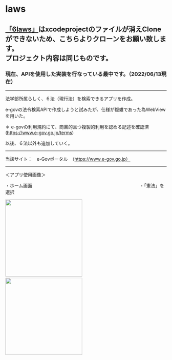 # laws
[「6laws」](https://github.com/reeen-git/6aws)はxcodeprojectのファイルが消えCloneができないため、こちらよりクローンをお願い致します。  
プロジェクト内容は同じものです。  
------------------
### 現在、APIを使用した実装を行なっている最中です。（2022/06/13現在）
  
-------------------------
法学部所属らしく、６法（現行法）を検索できるアプリを作成。
  
e-govの法令検索APIで作成しようと試みたが、仕様が複雑であった為WebViewを用いた。
  
＊ e-govの利用規約にて、商業的且つ複製的利用を認める記述を確認済 (https://www.e-gov.go.jp/terms)

 以後、６法以外も追加していく。
_______________
   
当該サイト：　e-Govポータル　（https://www.e-gov.go.jp）
   
_______________
   
＜アプリ使用画像＞
  
・ホーム画面　　　　　　　　　　　　　　　　　　　　　　　　・「憲法」を選択

  
<img src="https://user-images.githubusercontent.com/94460967/168617382-7eca6eef-004c-468c-b6fd-ffb00b138576.png" width="240px">　　　　　　　　　　　　　　　<img src="https://user-images.githubusercontent.com/94460967/168617398-4e9abb66-062b-4fcb-b3a7-10e009c41a41.png" width="240px">
  
  
